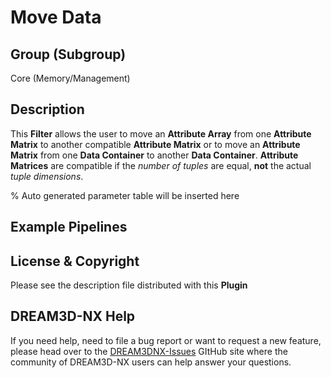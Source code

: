 # Move Data

## Group (Subgroup)

Core (Memory/Management)

## Description

This **Filter** allows the user to move an **Attribute Array** from one **Attribute Matrix** to another compatible **Attribute Matrix** or to move an **Attribute Matrix** from one **Data Container** to another **Data Container**. **Attribute Matrices** are compatible if the *number of tuples* are equal, **not** the actual *tuple dimensions*.

% Auto generated parameter table will be inserted here

## Example Pipelines

## License & Copyright

Please see the description file distributed with this **Plugin**

## DREAM3D-NX Help

If you need help, need to file a bug report or want to request a new feature, please head over to the [DREAM3DNX-Issues](https://github.com/BlueQuartzSoftware/DREAM3DNX-Issues/discussions) GItHub site where the community of DREAM3D-NX users can help answer your questions.
